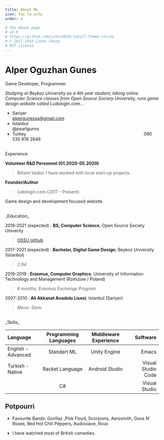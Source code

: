 ```yaml
---
title: About Me
icon: fas fa-info
order: 4

# The About page
# v2.0
# https://github.com/cotes2020/jekyll-theme-chirpy
# © 2017-2019 Cotes Chung
# MIT License
---
```

Alper Oguzhan Gunes
============
Game Developer, Programmer

_Studying at Beykoz University as a 4th year student, taking online Computer Science classes from Open Source Society University, runs game design website called Ludologin.com…_

* Sariyer &nbsp;&nbsp;&nbsp;&nbsp;&nbsp;&nbsp;&nbsp;&nbsp;&nbsp;&nbsp;&nbsp;&nbsp;&nbsp;&nbsp;&nbsp;&nbsp;&nbsp;&nbsp;&nbsp;&nbsp;&nbsp;&nbsp;&nbsp;&nbsp;&nbsp;&nbsp;&nbsp;&nbsp;&nbsp;&nbsp;&nbsp;&nbsp;&nbsp;&nbsp;&nbsp;&nbsp;&nbsp;&nbsp;&nbsp;&nbsp;&nbsp;&nbsp;&nbsp;&nbsp;&nbsp;&nbsp;&nbsp;&nbsp;&nbsp;&nbsp;&nbsp;&nbsp;&nbsp;&nbsp;&nbsp;&nbsp;&nbsp;&nbsp;&nbsp;&nbsp;&nbsp;&nbsp;&nbsp;&nbsp;&nbsp;&nbsp;&nbsp;&nbsp;&nbsp;&nbsp;&nbsp;&nbsp;&nbsp;&nbsp;&nbsp;&nbsp;&nbsp;&nbsp;&nbsp;&nbsp;&nbsp;&nbsp;&nbsp;&nbsp;&nbsp;&nbsp;&nbsp;&nbsp;&nbsp;&nbsp;&nbsp;&nbsp;&nbsp;&nbsp;&nbsp;&nbsp;                 alpergunesss@gmail.com
* Istanbul  &nbsp;&nbsp;&nbsp;&nbsp;&nbsp;&nbsp;&nbsp;&nbsp;&nbsp;&nbsp;&nbsp;&nbsp;&nbsp;&nbsp;&nbsp;&nbsp;&nbsp;&nbsp;&nbsp;&nbsp;&nbsp;&nbsp;&nbsp;&nbsp;&nbsp;&nbsp;&nbsp;&nbsp;&nbsp;&nbsp;&nbsp;&nbsp;&nbsp;&nbsp;&nbsp;&nbsp;&nbsp;&nbsp;&nbsp;&nbsp;&nbsp;&nbsp;&nbsp;&nbsp;&nbsp;&nbsp;&nbsp;&nbsp;&nbsp;&nbsp;&nbsp;&nbsp;&nbsp;&nbsp;&nbsp;&nbsp;&nbsp;&nbsp;&nbsp;&nbsp;&nbsp;&nbsp;&nbsp;&nbsp;&nbsp;&nbsp;&nbsp;&nbsp;&nbsp;&nbsp;&nbsp;&nbsp;&nbsp;&nbsp;&nbsp;&nbsp;&nbsp;&nbsp;&nbsp;&nbsp;&nbsp;&nbsp;&nbsp;&nbsp;&nbsp;&nbsp;&nbsp;&nbsp;&nbsp;&nbsp;&nbsp;&nbsp;&nbsp;&nbsp;                      @pearlgunns
* Turkey &nbsp;&nbsp;&nbsp;&nbsp;&nbsp;&nbsp;&nbsp;&nbsp;&nbsp;&nbsp;&nbsp;&nbsp;&nbsp;&nbsp;&nbsp;&nbsp;&nbsp;&nbsp;&nbsp;&nbsp;&nbsp;&nbsp;&nbsp;&nbsp;&nbsp;&nbsp;&nbsp;&nbsp;&nbsp;&nbsp;&nbsp;&nbsp;&nbsp;&nbsp;&nbsp;&nbsp;&nbsp;&nbsp;&nbsp;&nbsp;&nbsp;&nbsp;&nbsp;&nbsp;&nbsp;&nbsp;&nbsp;&nbsp;&nbsp;&nbsp;&nbsp;&nbsp;&nbsp;&nbsp;&nbsp;&nbsp;&nbsp;&nbsp;&nbsp;&nbsp;&nbsp;&nbsp;&nbsp;&nbsp;&nbsp;&nbsp;&nbsp;&nbsp;&nbsp;&nbsp;&nbsp;&nbsp;&nbsp;&nbsp;&nbsp;&nbsp;&nbsp;&nbsp;&nbsp;&nbsp;&nbsp;&nbsp;&nbsp;&nbsp;&nbsp;&nbsp;&nbsp;&nbsp;&nbsp;&nbsp;&nbsp;&nbsp;&nbsp;&nbsp;&nbsp;&nbsp;                          090 535 976 2646

<br/>
Experience


**Volunteer R&D Personnel (01.2020-05.2020)**

>Bilisim Vadisi: I have worked with local start-up projects.

**Founder/Author**

>ludologin.com (2017 - Present)

Game design and development focused website.

<br/>
_Education_ 


2019-2021 (expected)
:   **BS, Computer Science**; Open Source Society Univerity 
> [OSSU github](https://github.com/ossu/computer-science)

2017-2021 (expected)
:   **Bachelor, Digital Game Design**; Beykoz University (Istanbul)

> *2.94*

2019-2019 
:   **Erasmus, Computer Graphics**; University of Information Technology and Management (Rzeszow / Poland)

> *6 months, Erasmus Exchange Program*

2007-2010
:   **Ali Akkanat Anadolu Lisesi**; 
    Istanbul (Sariyer)

>*Minor: Stem*

<br/>
_Skills_


| Language           | Programming Languages | Middleware Experience     | Software|
| :---               |    :----:             |          :----:           | ---:              |
| English - Advanced | Standart ML           | Unity Engine              | Emacs             |
| Turkish - Native   | Racket Language       | Android Studio            | Visual Studio Code|
|                    | C#                    |                           | Visual Studio     |


Potpourri
----------------------------------------

* Favourite Bands: Gorillaz ,Pink Floyd, Scorpions, Aerosmith, Guns N' Roses, Red Hot Chili Peppers, Audioslave, Rous 

* I have watched most of British comedies.
